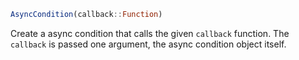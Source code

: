```julia
AsyncCondition(callback::Function)
```

Create a async condition that calls the given `callback` function. The `callback` is passed one argument, the async condition object itself.
